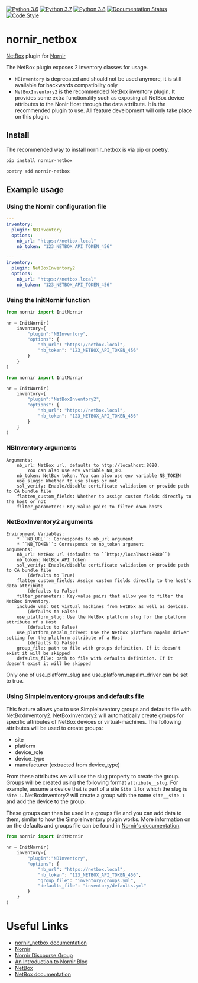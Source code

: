 [![Python 3.6](https://img.shields.io/badge/python-3.6-blue.svg)](https://www.python.org/downloads/release/python-360/)
[![Python 3.7](https://img.shields.io/badge/python-3.7-blue.svg)](https://www.python.org/downloads/release/python-370/)
[![Python 3.8](https://img.shields.io/badge/python-3.8-blue.svg)](https://www.python.org/downloads/release/python-380/)
[![Documentation Status](https://readthedocs.org/projects/nornir-netbox/badge/?version=latest)](https://nornir-netbox.readthedocs.io/en/latest/?badge=latest)
[![Code Style](https://img.shields.io/badge/code%20style-black-000000.svg)](https://github.com/ambv/black)

# nornir_netbox

[NetBox](https://github.com/netbox-community/netbox) plugin for [Nornir](https://github.com/nornir-automation/nornir)

The NetBox plugin exposes 2 inventory classes for usage.
- `NBInventory` is deprecated and should not be used anymore, it is still available for backwards compatibility only
- `NetBoxInventory2` is the recommended NetBox inventory plugin. It provides some extra functionality such as exposing all NetBox device attributes to the Nonir Host through the data attribute. It is the recommended plugin to use. All feature development will only take place on this plugin.

## Install

The recommended way to install nornir_netbox is via pip or poetry.

```bash
pip install nornir-netbox
```

```bash
poetry add nornir-netbox
```

## Example usage

### Using the Nornir configuration file

```yaml
---
inventory:
  plugin: NBInventory
  options:
    nb_url: "https://netbox.local"
    nb_token: "123_NETBOX_API_TOKEN_456"
```

```yaml
---
inventory:
  plugin: NetBoxInventory2
  options:
    nb_url: "https://netbox.local"
    nb_token: "123_NETBOX_API_TOKEN_456"
```

### Using the InitNornir function

```python
from nornir import InitNornir

nr = InitNornir(
    inventory={
        "plugin":"NBInventory",
        "options": {
            "nb_url": "https://netbox.local",
            "nb_token": "123_NETBOX_API_TOKEN_456"
        }
    }
)
```

```python
from nornir import InitNornir

nr = InitNornir(
    inventory={
        "plugin":"NetBoxInventory2",
        "options": {
            "nb_url": "https://netbox.local",
            "nb_token": "123_NETBOX_API_TOKEN_456"
        }
    }
)
```

### NBInventory arguments

```
Arguments:
    nb_url: NetBox url, defaults to http://localhost:8080.
        You can also use env variable NB_URL
    nb_token: NetBox token. You can also use env variable NB_TOKEN
    use_slugs: Whether to use slugs or not
    ssl_verify: Enable/disable certificate validation or provide path to CA bundle file
    flatten_custom_fields: Whether to assign custom fields directly to the host or not
    filter_parameters: Key-value pairs to filter down hosts
```

### NetBoxInventory2 arguments

```
Environment Variables:
    * ``NB_URL``: Corresponds to nb_url argument
    * ``NB_TOKEN``: Corresponds to nb_token argument
Arguments:
    nb_url: NetBox url (defaults to ``http://localhost:8080``)
    nb_token: NetBox API token
    ssl_verify: Enable/disable certificate validation or provide path to CA bundle file
        (defaults to True)
    flatten_custom_fields: Assign custom fields directly to the host's data attribute
        (defaults to False)
    filter_parameters: Key-value pairs that allow you to filter the NetBox inventory.
    include_vms: Get virtual machines from NetBox as well as devices.
        (defaults to False)
    use_platform_slug: Use the NetBox platform slug for the platform attribute of a Host
        (defaults to False)
    use_platform_napalm_driver: Use the Netbox platform napalm driver setting for the platform attribute of a Host
        (defaults to False)
    group_file: path to file with groups definition. If it doesn't exist it will be skipped
    defaults_file: path to file with defaults definition. If it doesn't exist it will be skipped
```

Only one of use_platform_slug and use_platform_napalm_driver can be set to true.

### Using SimpleInventory groups and defaults file

This feature allows you to use SimpleInventory groups and defaults file with NetBoxInventory2.
NetBoxInventory2 will automatically create groups for specific attributes of NetBox devices or virtual-machines.
The following attributes will be used to create groups:
- site
- platform
- device_role
- device_type
- manufacturer (extracted from device_type)

From these attributes we will use the slug property to create the group. Groups will be created using the following format `attribute__slug`.
For example, assume a device that is part of a site `Site 1` for which the slug is `site-1`. NetBoxInventory2 will create a group with the name `site__site-1` and add the device to the group.

These groups can then be used in a groups file and you can add data to them, similar to how the SimpleInventory plugin works.
More information on on the defaults and groups file can be found in [Nornir's documentation](https://nornir.readthedocs.io/en/latest/tutorial/inventory.html).

```python
from nornir import InitNornir

nr = InitNornir(
    inventory={
        "plugin":"NBInventory",
        "options": {
            "nb_url": "https://netbox.local",
            "nb_token": "123_NETBOX_API_TOKEN_456",
            "group_file": "inventory/groups.yml",
            "defaults_file": "inventory/defaults.yml"
        }
    }
)
```

# Useful Links

- [nornir_netbox documentation](https://nornir-netbox.readthedocs.io)
- [Nornir](https://github.com/nornir-automation/nornir)
- [Nornir Discourse Group](https://nornir.discourse.group)
- [An Introduction to Nornir Blog](https://pynet.twb-tech.com/blog/nornir/intro.html)
- [NetBox](https://github.com/netbox-community/netbox.git)
- [NetBox documentation](https://netbox.readthedocs.io/)
